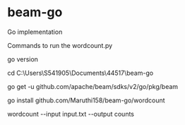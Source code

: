 # beam-go
Go implementation

Commands to run the wordcount.py

go version

cd C:\Users\S541905\Documents\44517\beam-go

go get -u github.com/apache/beam/sdks/v2/go/pkg/beam

go install github.com/Maruthi158/beam-go/wordcount

wordcount --input input.txt --output counts
